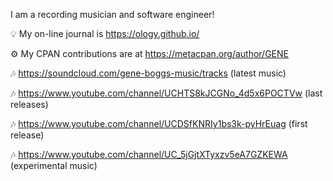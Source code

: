I am a recording musician and software engineer!

💡 My on-line journal is https://ology.github.io/

⚙️ My CPAN contributions are at https://metacpan.org/author/GENE

🎶 https://soundcloud.com/gene-boggs-music/tracks (latest music)

🎶 https://www.youtube.com/channel/UCHTS8kJCGNo_4d5x6POCTVw (last releases)

🎶 https://www.youtube.com/channel/UCDSfKNRIy1bs3k-pyHrEuag (first release)

🎶 https://www.youtube.com/channel/UC_5jGjtXTyxzv5eA7GZKEWA (experimental music)
